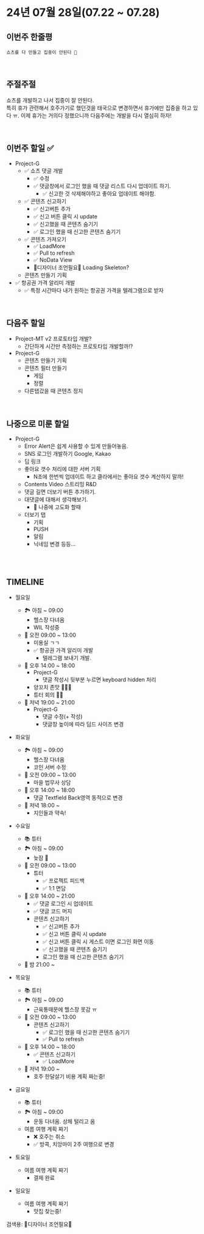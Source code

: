 # 24년 07월 28일(07.22 ~ 07.28)

## **이번주 한줄평**
```
쇼츠를 다 만들고 집중이 안된다 🫠
```

<br/>

## 주절주절
쇼츠를 개발하고 나서 집중이 잘 안된다.  
특히 휴가 관련해서 호주가기로 했던것을 태국으로 변경하면서 휴가에만 집중을 하고 있다 ㅠ.
이제 휴가는 거의다 정했으니까 다음주에는 개발을 다시 열심히 하자!

<br/>

## 이번주 할일 ✅
- Project-G
    - ✅ 쇼츠 댓글 개발
        - ✅ 수정
        - ✅ 댓글창에서 로그인 했을 때 댓글 리스트 다시 업데이트 하기.
            - ✅ 신고한 것 삭제해야하고 좋아요 업데이트 해야함.
    - ✅ 콘텐츠 신고하기
        - ✅ 신고버튼 추가
        - ✅ 신고 버튼 클릭 시 update
        - ✅ 신고했을 때 콘텐츠 숨기기
        - ✅ 로그인 했을 때 신고한 콘텐츠 숨기기
    - ✅ 콘텐츠 가져오기
        - ✅ LoadMore
        - ✅ Pull to refresh
        - ✅ NoData View
        - 🎨디자이너 조언필요🎨 Loading Skeleton?
    - 콘텐츠 만들기 기획    
- ✅ 항공권 가격 알리미 개발
    - ✅ 특정 시간마다 내가 원하는 항공권 가격을 텔레그램으로 받자

<br/>        

## 다음주 할일
- Project-MT v2 프로토타입 개발?
    - 간단하게 시간만 측정하는 프로토타입 개발할까!?
- Project-G
    - 콘텐츠 만들기 기획    
    - 콘텐츠 필터 만들기
        - 게임
        - 정렬
    - 다른탭갔을 때 콘텐츠 정지

<br/>

## 나중으로 미룬 할일
- Project-G
    - Error Alert은 쉽게 사용할 수 있게 만들어놓음.
    - SNS 로그인 개발하기 Google, Kakao
    - 딥 링크 
    - 좋아요 갯수 처리에 대한 서버 기획
        - N초에 한번씩 업데이트 하고 클라에서는 좋아요 갯수 계산하지 말까!
    - Contents Video 스트리밍 R&D
    - 댓글 길면 더보기 버튼 추가하기.
    - 대댓글에 대해서 생각해보기.
        - 🫠 나중에 고도화 할때
    - 더보기 탭
        - 기획
        - PUSH
        - 알림
        - 닉네임 변경 등등...
<br/>
<br/>

## TIMELINE
- 월요일
    - 🏞️ 아침 ~ 09:00
        - 헬스장 다녀옴
        - WIL 작성중
    - 🌅 오전 09:00 ~ 13:00 
        - 미용실 ㄱㄱ
        - ✅ 항공권 가격 알리미 개발
            - 텔레그램 보내기 개발.
    - 🌄 오후 14:00 ~ 18:00
        - Project-G
            - 댓글 작성시 뒷부분 누르면 keyboard hidden 처리
        - 양꼬치 존맛 🍖🍖🍖
        - 튜터 회의 🧑‍🏫
    - 🌇 저녁 19:00 ~ 21:00
        - Project-G
            - 댓글 수정(+ 작성)    
            - 댓글창 높이에 따라 딤드 사이즈 변경
- 화요일
    - 🏞️ 아침 ~ 09:00
        - 헬스장 다녀옴
        - 코인 서버 수정
    - 🌅 오전 09:00 ~ 13:00 
        - 마을 법무사 상담
    - 🌄 오후 14:00 ~ 18:00
        - 댓글 Textfield Back영역 동적으로 변경
    - 🌇 저녁 18:00 ~ 
        - 지인들과 약속!
- 수요일
    - 📚 튜터
    - 🏞️ 아침 ~ 09:00
        - 늦잠 🥱
    - 🌅 오전 09:00 ~ 13:00 
        - 튜터 
            - ✅ 프로젝트 피드백
            - ✅ 1:1 면담
    - 🌄 오후 14:00 ~ 21:00
        - ✅ 댓글 로그인 시 업데이트
        - ✅ 댓글 코드 머지
        - 콘텐츠 신고하기
            - ✅ 신고버튼 추가
            - ✅ 신고 버튼 클릭 시 update
            - ✅ 신고 버튼 클릭 시 게스트 이면 로그인 화면 이동
            - ✅ 신고했을 때 콘텐츠 숨기기
            - 로그인 했을 때 신고한 콘텐츠 숨기기
    - 🌙 밤  21:00 ~ 
- 목요일
    - 📚 튜터
    - 🏞️ 아침 ~ 09:00
        - 근육통때문에 헬스장 못감 ㅠ
    - 🌅 오전 09:00 ~ 13:00 
        - 콘텐츠 신고하기
            - ✅ 로그인 했을 때 신고한 콘텐츠 숨기기  
            - ✅ Pull to refresh
    - 🌄 오후 14:00 ~ 18:00
        - ✅ 콘텐츠 신고하기
            - ✅ LoadMore
    - 🌇 저녁 19:00 ~ 
        - 호주 한달살기 비용 계획 짜는중!

- 금요일
    - 📚 튜터
    - 🏞️ 아침 ~ 09:00
        - 운동 다녀옴. 상체 털리고 옴
    - 여름 여행 계획 짜기
        - ❌ 호주는 취소
        - ✅ 방콕, 치앙마이 2주 여행으로 변경

- 토요일
    - 여름 여행 계획 짜기
        - 결제 완료
- 일요일
    - 여름 여행 계획 짜기
        - 맛집 찾는중!



검색용:
🎨디자이너 조언필요🎨